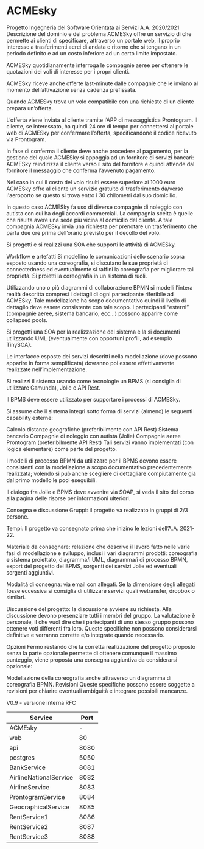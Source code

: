 # ACMEsky

Progetto Ingegneria del Software Orientata ai Servizi
A.A. 2020/2021
Descrizione del dominio e del problema
ACMESky offre un servizio di che permette ai clienti di specificare, attraverso un portale web, il proprio interesse a trasferimenti aerei di andata e ritorno che si tengano in un periodo definito e ad un costo inferiore ad un certo limite impostato.

ACMESky quotidianamente interroga le compagnie aeree per ottenere le quotazioni dei voli di interesse per i propri clienti.

ACMESky riceve anche offerte last-minute dalle compagnie che le inviano al momento dell’attivazione senza cadenza prefissata.

Quando ACMESky trova un volo compatibile con una richieste di un cliente prepara un’offerta.

L’offerta viene inviata al cliente tramite l’APP di messaggistica Prontogram. Il cliente, se interessato, ha quindi 24 ore di tempo per connettersi al portale web di ACMESky per confermare l’offerta, specificandone il codice ricevuto via Prontogram.

In fase di conferma il cliente deve anche procedere al pagamento, per la gestione del quale ACMESky si appoggia ad un fornitore di servizi bancari: ACMESky reindirizza il cliente verso il sito del fornitore e quindi attende dal fornitore il messaggio che conferma l’avvenuto pagamento.

Nel caso in cui il costo del volo risulti essere superiore ai 1000 euro ACMESky offre al cliente un servizio gratuito di trasferimento da/verso l'aeroporto se questo si trova entro i 30 chilometri dal suo domicilio.

In questo caso ACMESky fa uso di diverse compagnie di noleggio con autista con cui ha degli accordi commerciali. La compagnia scelta è quelle che risulta avere una sede più vicina al domicilio del cliente. A tale compagnia ACMESky invia una richiesta per prenotare un trasferimento che parta due ore prima dell’orario previsto per il decollo del volo.


Si progetti e si realizzi una SOA che supporti le attività di ACMESky.

Workflow e artefatti
Si modellino le comunicazioni dello scenario sopra esposto usando una coreografia, si discutano le sue proprietà di connectedness ed eventualmente si raffini la coreografia per migliorare tali proprietà. Si proietti la coreografia in un sistema di ruoli.


Utilizzando uno o più diagrammi di collaborazione BPMN si modelli l’intera realtà descritta compresi i dettagli di ogni partecipante riferibile ad ACMESky. Tale modellazione ha scopo documentativo quindi il livello di dettaglio deve essere consistente con tale scopo. I partecipanti “esterni” (compagnie aeree, sistema bancario, ecc…) possono apparire come collapsed pools.


Si progetti una SOA per la realizzazione del sistema e la si documenti utilizzando UML (eventualmente con opportuni profili, ad esempio TinySOA).

Le interfacce esposte dei servizi descritti nella modellazione (dove possono apparire in forma semplificata) dovranno poi essere effettivamente realizzate nell’implementazione.


Si realizzi il sistema usando come tecnologie un BPMS (si consiglia di utilizzare Camunda), Jolie e API Rest.

Il BPMS deve essere utilizzato per supportare i processi di ACMESky.

Si assume che il sistema integri sotto forma di servizi (almeno) le seguenti capability esterne:

Calcolo distanze geografiche (preferibilmente con API Rest)
Sistema bancario
Compagnie di noleggio con autista (Jolie)
Compagnie aeree
Prontogram (preferibilmente API Rest)
Tali servizi vanno implementati (con logica elementare) come parte del progetto.


I modelli di processo BPMN da utilizzare per il BPMS devono essere consistenti con la modellazione a scopo documentativo precedentemente realizzata; volendo si può anche scegliere di dettagliare compiutamente già dal primo modello le pool eseguibili.

Il dialogo fra Jolie e BPMS deve avvenire via SOAP, si veda il sito del corso alla pagina delle risorse per informazioni ulteriori.

Consegna e discussione
Gruppi: il progetto va realizzato in gruppi di 2/3 persone.


Tempi: Il progetto va consegnato prima che inizino le lezioni dell’A.A. 2021-22.

Materiale da consegnare: relazione che descrive il lavoro fatto nelle varie fasi di modellazione e sviluppo, inclusi i vari diagrammi prodotti: coreografia e sistema proiettato, diagramma/i UML, diagramma/i di processo BPMN, export del progetto del BPMS, sorgenti dei servizi Jolie ed eventuali sorgenti aggiuntivi.

Modalità  di consegna: via email con allegati. Se la dimensione degli allegati fosse eccessiva si consiglia di utilizzare servizi quali wetransfer, dropbox o similari.

Discussione del progetto: la discussione avviene su richiesta. Alla discussione devono presenziare tutti i membri del gruppo. La valutazione è personale, il che vuol dire che i partecipanti di uno stesso gruppo possono ottenere voti differenti fra loro. Queste specifiche non possono considerarsi definitive e verranno corrette e/o integrate quando necessario.

Opzioni
Fermo restando che la corretta realizzazione del progetto proposto senza la parte opzionale permette di ottenere comunque il massimo punteggio, viene proposta una consegna aggiuntiva da considerarsi opzionale:

Modellazione della coreografia anche attraverso un diagramma di coreografia BPMN.
Revisioni
Queste specifiche possono essere soggette a revisioni per chiarire eventuali ambiguità e integrare possibili mancanze.


V0.9 - versione interna RFC


| Service | Port |
| - | - |
| ACMEsky | - |
| web | 80 |
| api | 8080 |
| postgres | 5050 |
| BankService | 8081 |
| AirlineNationalService | 8082 |
| AirlineService | 8083 |
| ProntogramService | 8084 |
| GeocraphicalService | 8085 |
| RentService1 | 8086 |
| RentService2 | 8087 |
| RentService3 | 8088 |
